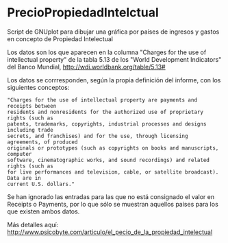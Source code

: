 PrecioPropiedadIntelctual
=========================

Script de GNUplot para dibujar una gráfica por países de ingresos y gastos en concepto de Propiedad Intelectual

Los datos son los que aparecen en la columna "Charges for the use of intellectual property" de la tabla 5.13 de los "World Development Indicators" del Banco Mundial, http://wdi.worldbank.org/table/5.13#

Los datos se corrresponden, según la propia definición del informe, con los siguientes conceptos:

	"Charges for the use of intellectual property are payments and receipts between
	residents and nonresidents for the authorized use of proprietary rights (such as
	patents, trademarks, copyrights, industrial processes and designs including trade
	secrets, and franchises) and for the use, through licensing agreements, of produced
	originals or prototypes (such as copyrights on books and manuscripts, computer
	software, cinematographic works, and sound recordings) and related rights (such as
	for live performances and television, cable, or satellite broadcast). Data are in
	current U.S. dollars."

Se han ignorado las entradas para las que no está consignado el valor en Receipts o Payments, por lo que sólo se muestran aquellos países para los que existen ambos datos.

Más detalles aquí: http://www.psicobyte.com/articulo/el_pecio_de_la_propiedad_intelectual
